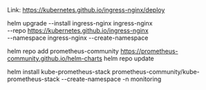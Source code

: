 

Link:
https://kubernetes.github.io/ingress-nginx/deploy



helm upgrade --install ingress-nginx ingress-nginx \
  --repo https://kubernetes.github.io/ingress-nginx \
  --namespace ingress-nginx --create-namespace




helm repo add prometheus-community https://prometheus-community.github.io/helm-charts
helm repo update

 helm install kube-prometheus-stack prometheus-community/kube-prometheus-stack --create-namespace -n monitoring 
